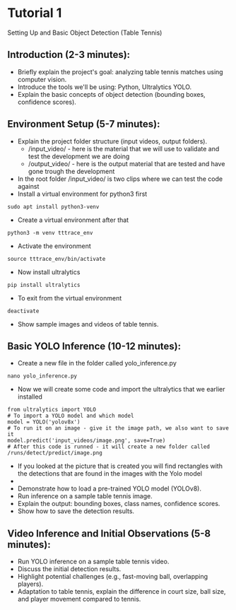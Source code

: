 # Tutorial 1
Setting Up and Basic Object Detection (Table Tennis)

## Introduction (2-3 minutes):
- Briefly explain the project's goal: analyzing table tennis matches using computer vision.
- Introduce the tools we'll be using: Python, Ultralytics YOLO.
- Explain the basic concepts of object detection (bounding boxes, confidence scores).
## Environment Setup (5-7 minutes):
- Explain the project folder structure (input videos, output folders).
  - /input_video/ - here is the material that we will use to validate and test the development we are doing
  - /output_video/ - here is the output material that are tested and have gone trough the development
- In the root folder /input_video/ is two clips where we can test the code against
- Install a virtual environment for python3 first 
```
sudo apt install python3-venv
```
- Create a virtual environment after that
```
python3 -m venv tttrace_env
```
- Activate the environment
```
source tttrace_env/bin/activate
```
- Now install ultralytics
```
pip install ultralytics
```
- To exit from the virtual environment
```
deactivate
```
- Show sample images and videos of table tennis.
## Basic YOLO Inference (10-12 minutes):
- Create a new file in the folder called yolo_inference.py
```
nano yolo_inference.py
```
- Now we will create some code and import the ultralytics that we earlier installed
```
from ultralytics import YOLO
# To import a YOLO model and which model
model = YOLO('yolov8x')
# To run it on an image - give it the image path, we also want to save it
model.predict('input_videos/image.png', save=True)
# After this code is runned - it will create a new folder called /runs/detect/predict/image.png
```
- If you looked at the picture that is created you will find rectangles with the detections that are found in the images with the Yolo model
- 
- Demonstrate how to load a pre-trained YOLO model (YOLOv8).
- Run inference on a sample table tennis image.
- Explain the output: bounding boxes, class names, confidence scores.
- Show how to save the detection results.
## Video Inference and Initial Observations (5-8 minutes):
- Run YOLO inference on a sample table tennis video.
- Discuss the initial detection results.
- Highlight potential challenges (e.g., fast-moving ball, overlapping players).
- Adaptation to table tennis, explain the difference in court size, ball size, and player movement compared to tennis.
